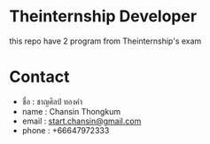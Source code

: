 # Theinternship Developer
  this repo have 2 program from Theinternship's exam
# Contact
  - ชื่อ : ชาญศิลป์ ทองคำ
  - name : Chansin Thongkum
  - email : start.chansin@gmail.com
  - phone : +66647972333
